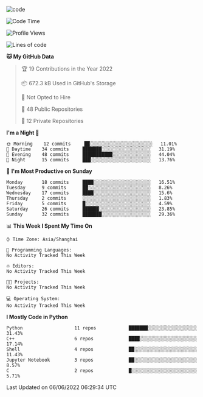 
<!--
**liuyaanng/liuyaanng** is a ✨ _special_ ✨ repository because its `README.md` (this file) appears on your GitHub profile.

Here are some ideas to get you started:

- 🔭 I’m currently working on ...
- 🌱 I’m currently learning ...
- 👯 I’m looking to collaborate on ...
- 🤔 I’m looking for help with ...
- 💬 Ask me about ...
- 📫 How to reach me: ...
- 😄 Pronouns: ...
- ⚡ Fun fact: ...
-->


![code](https://cdn.jsdelivr.net/gh/liuyaanng/liuyaanng@1.0/code.gif) 

<!--START_SECTION:waka-->
![Code Time](http://img.shields.io/badge/Code%20Time-228%20hrs%2035%20mins-blue)

![Profile Views](http://img.shields.io/badge/Profile%20Views-0-blue)

![Lines of code](https://img.shields.io/badge/From%20Hello%20World%20I%27ve%20Written-5%20Million%20lines%20of%20code-blue)

**🐱 My GitHub Data** 

> 🏆 19 Contributions in the Year 2022
 > 
> 📦 672.3 kB Used in GitHub's Storage 
 > 
> 🚫 Not Opted to Hire
 > 
> 📜 48 Public Repositories 
 > 
> 🔑 12 Private Repositories  
 > 
**I'm a Night 🦉** 

```text
🌞 Morning    12 commits     ██░░░░░░░░░░░░░░░░░░░░░░░   11.01% 
🌆 Daytime    34 commits     ███████░░░░░░░░░░░░░░░░░░   31.19% 
🌃 Evening    48 commits     ███████████░░░░░░░░░░░░░░   44.04% 
🌙 Night      15 commits     ███░░░░░░░░░░░░░░░░░░░░░░   13.76%

```
📅 **I'm Most Productive on Sunday** 

```text
Monday       18 commits     ████░░░░░░░░░░░░░░░░░░░░░   16.51% 
Tuesday      9 commits      ██░░░░░░░░░░░░░░░░░░░░░░░   8.26% 
Wednesday    17 commits     ████░░░░░░░░░░░░░░░░░░░░░   15.6% 
Thursday     2 commits      ░░░░░░░░░░░░░░░░░░░░░░░░░   1.83% 
Friday       5 commits      █░░░░░░░░░░░░░░░░░░░░░░░░   4.59% 
Saturday     26 commits     ██████░░░░░░░░░░░░░░░░░░░   23.85% 
Sunday       32 commits     ███████░░░░░░░░░░░░░░░░░░   29.36%

```


📊 **This Week I Spent My Time On** 

```text
⌚︎ Time Zone: Asia/Shanghai

💬 Programming Languages: 
No Activity Tracked This Week

🔥 Editors: 
No Activity Tracked This Week

🐱‍💻 Projects: 
No Activity Tracked This Week

💻 Operating System: 
No Activity Tracked This Week

```

**I Mostly Code in Python** 

```text
Python                   11 repos            ███████░░░░░░░░░░░░░░░░░░   31.43% 
C++                      6 repos             ████░░░░░░░░░░░░░░░░░░░░░   17.14% 
Shell                    4 repos             ██░░░░░░░░░░░░░░░░░░░░░░░   11.43% 
Jupyter Notebook         3 repos             ██░░░░░░░░░░░░░░░░░░░░░░░   8.57% 
C                        2 repos             █░░░░░░░░░░░░░░░░░░░░░░░░   5.71%

```



 Last Updated on 06/06/2022 06:29:34 UTC
<!--END_SECTION:waka-->
